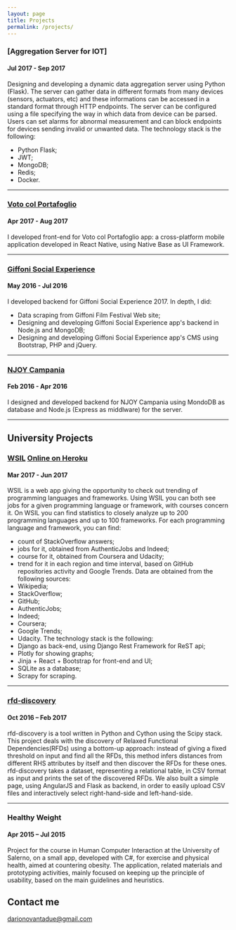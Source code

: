 ```yaml
---
layout: page
title: Projects
permalink: /projects/
---
```


### [Aggregation Server for IOT]
#### Jul 2017 - Sep 2017

Designing and developing a dynamic data aggregation server using Python (Flask).
The server can gather data in different formats from many devices (sensors, actuators, etc) and these informations can be accessed in a standard format through HTTP endpoints.
The server can be configured using a file specifying the way in which data from device can be parsed.
Users can set alarms for abnormal measurement and can block endpoints for devices sending invalid or unwanted data.
The technology stack is the following:
- Python Flask;
- JWT;
- MongoDB;
- Redis;
- Docker.

***

### [Voto col Portafoglio](https://itunes.apple.com/it/app/voto-col-portafoglio/id1244405835?mt=8) 
#### Apr 2017 - Aug 2017

I developed front-end for Voto col Portafoglio app: a cross-platform mobile application developed in React Native, using Native Base as UI Framework.

***

### [Giffoni Social Experience](https://play.google.com/store/apps/details?id=com.ionicframework.gffapp387189&hl=en) 
#### May 2016 - Jul 2016
I developed backend for Giffoni Social Experience 2017. In depth, I did:
 - Data scraping from Giffoni Film Festival Web site;
 - Designing and developing Giffoni Social Experience app's backend in Node.js and MongoDB;
 - Designing and developing Giffoni Social Experience app's CMS using Bootstrap, PHP and jQuery.

***

### [NJOY Campania](https://play.google.com/store/apps/details?id=it.njoy.campania)
#### Feb 2016 - Apr 2016
I designed and developed backend for NJOY Campania using MondoDB as database and Node.js (Express as middlware) for the server.

***

## University Projects

### [WSIL](https://github.com/criticalerrors/WSIL) [Online on Heroku](http://wsilang.herokuapp.com/)
#### Mar 2017 - Jun 2017

WSIL is a web app giving the opportunity to check out trending of programming languages and frameworks. Using WSIL you can both see jobs for a given programming language or framework, with courses concern it.
On WSIL you can find statistics to closely analyze up to 200 programming languages and up to 100 frameworks.
For each programming language and framework, you can find:
- count of StackOverflow answers;
- jobs for it, obtained from AuthenticJobs and Indeed;
- course for it, obtained from Coursera and Udacity;
- trend for it in each region and time interval, based on GitHub repositories activity and Google Trends.
Data are obtained from the following sources:
- Wikipedia;
- StackOverflow;
- GitHub;
- AuthenticJobs;
- Indeed;
- Coursera;
- Google Trends;
- Udacity.
The technology stack is the following:
- Django as back-end, using Django Rest Framework for ReST api;
- Plotly for showing graphs;
- Jinja + React + Bootstrap for front-end and UI;
- SQLite as a database;
- Scrapy for scraping.

***

### [rfd-discovery ](http://github.com/dariodip/rfd-discovery)
#### Oct 2016 – Feb 2017

  rfd-discovery is a tool written in Python and Cython using the Scipy stack.
This project deals with the discovery of Relaxed Functional Dependencies(RFDs) using a bottom-up approach: instead of giving a fixed threshold on input and find all the RFDs, this method infers distances from different RHS attributes by itself and then discover the RFDs for these ones.
rfd-discovery takes a dataset, representing a relational table, in CSV format as input and prints the set of the discovered RFDs.
We also built a simple page, using AngularJS and Flask as backend, in order to easily upload CSV files and interactively select right-hand-side and left-hand-side.

***

### Healthy Weight
#### Apr 2015 – Jul 2015

  Project for the course in Human Computer Interaction at the University of Salerno, on a small app, developed with C#, for exercise and physical health, aimed at countering obesity. The application, related materials and prototyping activities, mainly focused on keeping up the principle of usability, based on the main guidelines and heuristics.



## Contact me

[darionovantadue@gmail.com](mailto:darionovantadue@gmail.com)
